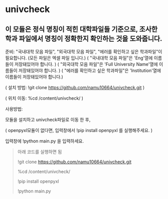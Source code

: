 # univcheck
## 이 모듈은 정식 명칭이 적힌 대학파일들 기준으로, 조사한 학과 파일에서 명칭이 정확한지 확인하는 것을 도와줍니다.

 준비: "국내대학 모음 파일", "외국대학 모음 파일", "에러를 확인하고 싶은 학과파일"이 필요합니다.
 (모든 파일은 엑셀 파일 입니다.)
 ( "국내대학 모음 파일"은 'Eng'열에 이름들이 저장돼있어야 합니다. )
 ( "외국대학 모음 파일"은 'Full University Name'열에 이름들이 저장돼있어야 합니다. )
 ( "에러를 확인하고 싶은 학과파일"은 'Institution'열에 이름들이 저장돼있어야 합니다.)
 
 ( 설치 방법: !git clone https://github.com/namu10664/univcheck.git )
 
 ( 위치 이동: %cd /content/univcheck/ )

 사용방법: 
 
 모듈을 설치하고 univcheck파일로 이동 한 후,

 ( openpyxl모듈이 없다면, 입력창에서 !pip install openpyxl 를 실행해주세요. )
 
 입력창에 !python main.py 을 입력하세요.


>아래 코드를 실행하면 됨
>
>!git clone https://github.com/namu10664/univcheck.git
>
>%cd /content/univcheck/
>
>!pip install openpyxl 
>
>!python main.py
